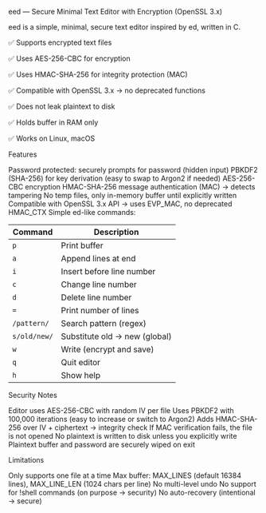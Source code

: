 eed — Secure Minimal Text Editor with Encryption (OpenSSL 3.x)

eed is a simple, minimal, secure text editor inspired by ed, written in C.

✅ Supports encrypted text files

✅ Uses AES-256-CBC for encryption

✅ Uses HMAC-SHA-256 for integrity protection (MAC)

✅ Compatible with OpenSSL 3.x → no deprecated functions

✅ Does not leak plaintext to disk

✅ Holds buffer in RAM only

✅ Works on Linux, macOS

Features

Password protected: securely prompts for password (hidden input)
PBKDF2 (SHA-256) for key derivation (easy to swap to Argon2 if needed)
AES-256-CBC encryption
HMAC-SHA-256 message authentication (MAC) → detects tampering
No temp files, only in-memory buffer until explicitly written
Compatible with OpenSSL 3.x API → uses EVP_MAC, no deprecated HMAC_CTX
Simple ed-like commands:

| Command      | Description                   |
| ------------ | ----------------------------- |
| `p`          | Print buffer                  |
| `a`          | Append lines at end           |
| `i`          | Insert before line number     |
| `c`          | Change line number            |
| `d`          | Delete line number            |
| `=`          | Print number of lines         |
| `/pattern/`  | Search pattern (regex)        |
| `s/old/new/` | Substitute old → new (global) |
| `w`          | Write (encrypt and save)      |
| `q`          | Quit editor                   |
| `h`          | Show help                     |


Security Notes

Editor uses AES-256-CBC with random IV per file
Uses PBKDF2 with 100,000 iterations (easy to increase or switch to Argon2)
Adds HMAC-SHA-256 over IV + ciphertext → integrity check
If MAC verification fails, the file is not opened
No plaintext is written to disk unless you explicitly write
Plaintext buffer and password are securely wiped on exit

Limitations

Only supports one file at a time
Max buffer: MAX_LINES (default 16384 lines), MAX_LINE_LEN (1024 chars per line)
No multi-level undo
No support for !shell commands (on purpose → security)
No auto-recovery (intentional → secure)
